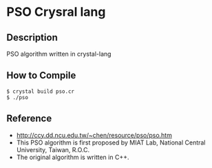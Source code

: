 # PSO Crysral lang

## Description
PSO algorithm written in crystal-lang

## How to Compile
```
$ crystal build pso.cr
$ ./pso
```

## Reference
* http://ccy.dd.ncu.edu.tw/~chen/resource/pso/pso.htm
* This PSO algorithm is first proposed by MIAT Lab, National Central University, Taiwan, R.O.C.
* The original algorithm is written in C++.
